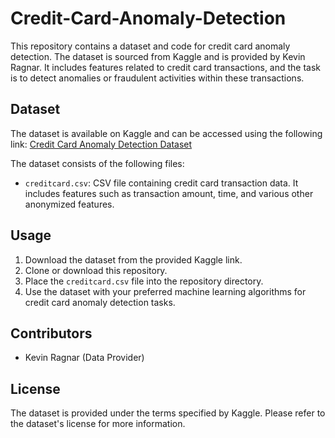 # Credit-Card-Anomaly-Detection

This repository contains a dataset and code for credit card anomaly detection. The dataset is sourced from Kaggle and is provided by Kevin Ragnar. It includes features related to credit card transactions, and the task is to detect anomalies or fraudulent activities within these transactions.

## Dataset

The dataset is available on Kaggle and can be accessed using the following link:
[Credit Card Anomaly Detection Dataset](https://www.kaggle.com/datasets/kevinragnar/credit-card-anomaly-detection/data)

The dataset consists of the following files:
- `creditcard.csv`: CSV file containing credit card transaction data. It includes features such as transaction amount, time, and various other anonymized features.
## Usage

1. Download the dataset from the provided Kaggle link.
2. Clone or download this repository.
3. Place the `creditcard.csv` file into the repository directory.
4. Use the dataset with your preferred machine learning algorithms for credit card anomaly detection tasks.

## Contributors

- Kevin Ragnar (Data Provider)

## License

The dataset is provided under the terms specified by Kaggle. Please refer to the dataset's license for more information.

